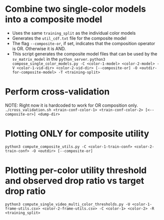 # Combine two single-color models into a composite model
- Uses the same `training_split` as the individual color models
- Generates the `util_cdf.txt` file for the composite model
- The flag `--composite-or`, if set, indicates that the composition operator is OR. Otherwise it is AND.
- This script generates the composite model files that can be used by the `sv_matrix_model` in the `python_server`.
`python3 compose_single_color_models.py -C <color-1-model> <color-2-model> -V <color-1-vid-dir> <color-2-vid-dir> [--composite-or] -O <outdir-for-composite-model> -T <training-split>`

# Perform cross-validation
NOTE: Right now it is hardcoded to work for OR composition only.
`./cross_validation.sh <train-conf-color-1> <train-conf-color-2> [<--composite-or>] <dump-dir>`

# Plotting ONLY for composite utility 
`python3 compute_composite_utils.py -C <color-1-train-conf> <color-2-train-conf> -O <outdir> [--composite-or]`

# Plotting per-color utility threshold and observed drop ratio vs target drop ratio
`python3 compute_single_video_multi_color_thresholds.py -U <color-1-frame-utils.csv> <color-2-frame-utils.csv> -C <color-1> <color-2> -R <training_split>`
